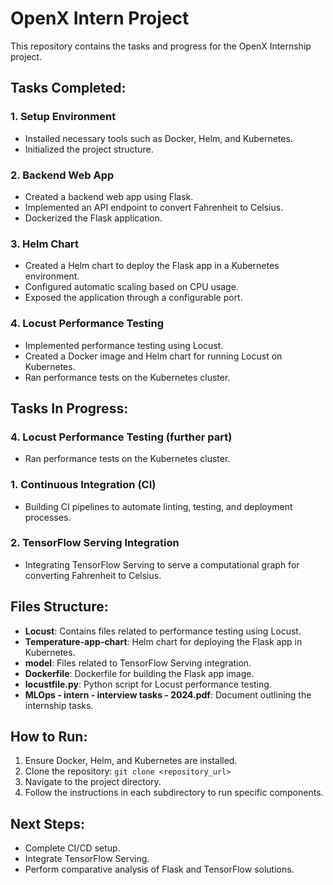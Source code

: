 # OpenX Intern Project

This repository contains the tasks and progress for the OpenX Internship project.

## Tasks Completed:

### 1. Setup Environment
- Installed necessary tools such as Docker, Helm, and Kubernetes.
- Initialized the project structure.

### 2. Backend Web App
- Created a backend web app using Flask.
- Implemented an API endpoint to convert Fahrenheit to Celsius.
- Dockerized the Flask application.

### 3. Helm Chart
- Created a Helm chart to deploy the Flask app in a Kubernetes environment.
- Configured automatic scaling based on CPU usage.
- Exposed the application through a configurable port.

### 4. Locust Performance Testing
- Implemented performance testing using Locust.
- Created a Docker image and Helm chart for running Locust on Kubernetes.
- Ran performance tests on the Kubernetes cluster.

## Tasks In Progress:

### 4. Locust Performance Testing (further part)
- Ran performance tests on the Kubernetes cluster.

### 1. Continuous Integration (CI)
- Building CI pipelines to automate linting, testing, and deployment processes.

### 2. TensorFlow Serving Integration
- Integrating TensorFlow Serving to serve a computational graph for converting Fahrenheit to Celsius.

## Files Structure:
- **Locust**: Contains files related to performance testing using Locust.
- **Temperature-app-chart**: Helm chart for deploying the Flask app in Kubernetes.
- **model**: Files related to TensorFlow Serving integration.
- **Dockerfile**: Dockerfile for building the Flask app image.
- **locustfile.py**: Python script for Locust performance testing.
- **MLOps - intern - interview tasks - 2024.pdf**: Document outlining the internship tasks.

## How to Run:
1. Ensure Docker, Helm, and Kubernetes are installed.
2. Clone the repository: `git clone <repository_url>`
3. Navigate to the project directory.
4. Follow the instructions in each subdirectory to run specific components.

## Next Steps:
- Complete CI/CD setup.
- Integrate TensorFlow Serving.
- Perform comparative analysis of Flask and TensorFlow solutions.

